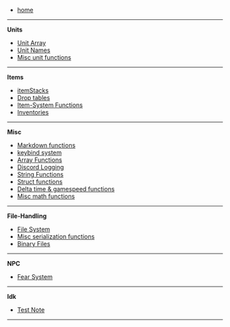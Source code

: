 -    [home](README)

---

**Units**

-    [Unit Array](Unit-Array)
-    [Unit Names](Unit-Names)
-    [Misc unit functions](Misc-unit-functions)

---

**Items**

-    [itemStacks](itemStacks)
-    [Drop tables](Drop-tables)
-    [Item-System Functions](Item-System-Functions)
-    [Inventories](Inventories)

---

**Misc**

-    [Markdown functions](Markdown-functions)
-    [keybind system](keybind-system)
-    [Array Functions](Array-Functions)
-    [Discord Logging](Discord-Logging)
-    [String Functions](String-Functions)
-    [Struct functions](Struct-functions)
-    [Delta time & gamespeed functions](Delta-time-&-gamespeed-functions)
-    [Misc math functions](Misc-math-functions)

---

**File-Handling**

-    [File System](File-System)
-    [Misc serialization functions](Misc-serialization-functions)
-    [Binary Files](Binary-Files)

---

**NPC**

-    [Fear System](Fear-System)

---

**Idk**

-    [Test Note](Test-Note)

---

